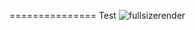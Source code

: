 ===============
Test
![fullsizerender](https://cloud.githubusercontent.com/assets/485466/22863554/a2f5821c-f16c-11e6-9a1c-2499a167ff58.jpg)
